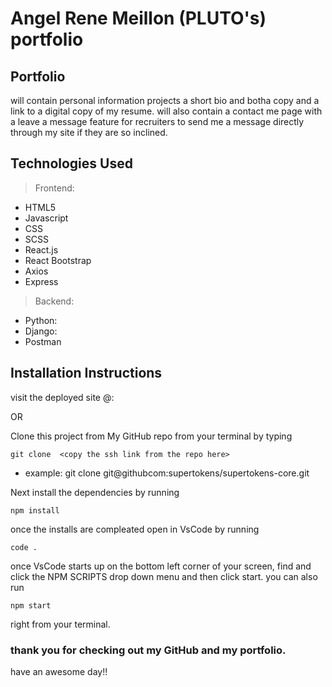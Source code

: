 # Angel Rene Meillon (PLUTO's) portfolio

## Portfolio

will contain personal information projects a short bio and botha copy and a link to a digital copy of my resume.
will also contain a contact me page with a leave a message feature for recruiters to send me a message directly through my site if they are so inclined.

## Technologies Used

> Frontend:

- HTML5
- Javascript
- CSS
- SCSS
- React.js
- React Bootstrap
- Axios
- Express

> Backend:

- Python:
- Django:
- Postman


## Installation Instructions

visit the deployed site @:

OR

Clone this project from My GitHub repo from your terminal by typing
``` 
git clone  <copy the ssh link from the repo here>
```
* example: git clone git@githubcom:supertokens/supertokens-core.git

Next install the dependencies by running
```
npm install
```
once the installs are compleated open in VsCode by running
```
code .
```
once VsCode starts up on the bottom left corner of your screen, find and click the NPM SCRIPTS drop down menu and then click start.
you can also run
```
npm start
```
right from your terminal.

### thank you for checking out my GitHub and my portfolio.
have an awesome day!!